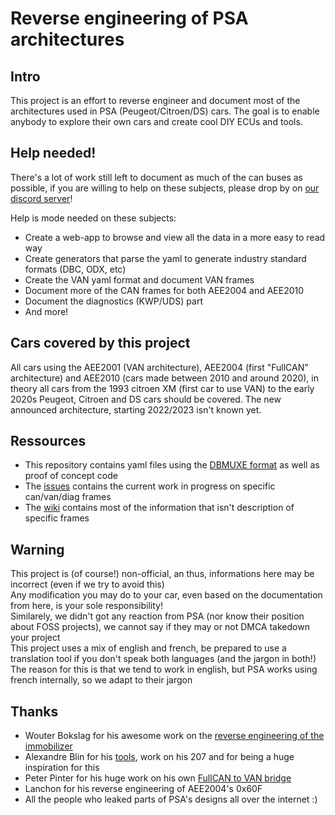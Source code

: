 # Reverse engineering of PSA architectures

## Intro

This project is an effort to reverse engineer and document most of the architectures used in PSA (Peugeot/Citroen/DS) cars.
The goal is to enable anybody to explore their own cars and create cool DIY ECUs and tools.

## Help needed!

There's a lot of work still left to document as much of the can buses as possible, if you are willing to help on these subjects, please drop by on [our discord server](https://discord.gg/DPthrN2cbS)!

Help is mode needed on these subjects:
* Create a web-app to browse and view all the data in a more easy to read way
* Create generators that parse the yaml to generate industry standard formats (DBC, ODX, etc)
* Create the VAN yaml format and document VAN frames
* Document more of the CAN frames for both AEE2004 and AEE2010
* Document the diagnostics (KWP/UDS) part
* And more!

## Cars covered by this project

All cars using the AEE2001 (VAN architecture), AEE2004 (first "FullCAN" architecture) and AEE2010 (cars made between 2010 and around 2020), in theory all cars from the 1993 citroen XM (first car to use VAN) to the early 2020s Peugeot, Citroen and DS cars should be covered.
The new announced architecture, starting 2022/2023 isn't known yet.

## Ressources

* This repository contains yaml files using the [DBMUXE format](https://github.com/prototux/PSA-RE/tree/master/dbmuxev/doc) as well as proof of concept code
* The [issues](https://git.prototux.net/reverse-engineering/psa/canbus/-/issues) contains the current work in progress on specific can/van/diag frames
* The [wiki](https://github.com/prototux/PSA-RE/wiki) contains most of the information that isn't description of specific frames

## Warning

This project is (of course!) non-official, an thus, informations here may be incorrect (even if we try to avoid this)  
Any modification you may do to your car, even based on the documentation from here, is your sole responsibility!  
Similarely, we didn't got any reaction from PSA (nor know their position about FOSS projects), we cannot say if they may or not DMCA takedown your project  
This project uses a mix of english and french, be prepared to use a translation tool if you don't speak both languages (and the jargon in both!)  
The reason for this is that we tend to work in english, but PSA works using french internally, so we adapt to their jargon

## Thanks

* Wouter Bokslag for his awesome work on the [reverse engineering of the immobilizer](https://fahrplan.events.ccc.de/congress/2019/Fahrplan/events/11020.html)
* Alexandre Blin for his [tools](https://github.com/alexandreblin?tab=repositories), work on his 207 and for being a huge inspiration for this
* Peter Pinter for his huge work on his own [FullCAN to VAN bridge](https://github.com/morcibacsi?tab=repositories)
* Lanchon for his reverse engineering of AEE2004's 0x60F
* All the people who leaked parts of PSA's designs all over the internet :)
